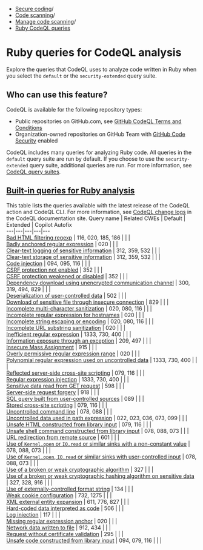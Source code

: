   * [Secure coding](https://docs.github.com/en/code-security "Secure coding")/
  * [Code scanning](https://docs.github.com/en/code-security/code-scanning "Code scanning")/
  * [Manage code scanning](https://docs.github.com/en/code-security/code-scanning/managing-your-code-scanning-configuration "Manage code scanning")/
  * [Ruby CodeQL queries](https://docs.github.com/en/code-security/code-scanning/managing-your-code-scanning-configuration/ruby-built-in-queries "Ruby CodeQL queries")


# Ruby queries for CodeQL analysis
Explore the queries that CodeQL uses to analyze code written in Ruby when you select the `default` or the `security-extended` query suite.
## Who can use this feature?
CodeQL is available for the following repository types:
  * Public repositories on GitHub.com, see [GitHub CodeQL Terms and Conditions](https://github.com/github/codeql-cli-binaries/blob/main/LICENSE.md)
  * Organization-owned repositories on GitHub Team with [GitHub Code Security](https://docs.github.com/en/get-started/learning-about-github/about-github-advanced-security) enabled


CodeQL includes many queries for analyzing Ruby code. All queries in the `default` query suite are run by default. If you choose to use the `security-extended` query suite, additional queries are run. For more information, see [CodeQL query suites](https://docs.github.com/en/code-security/code-scanning/managing-your-code-scanning-configuration/built-in-codeql-query-suites).
## [Built-in queries for Ruby analysis](https://docs.github.com/en/code-security/code-scanning/managing-your-code-scanning-configuration/ruby-built-in-queries#built-in-queries-for-ruby-analysis)
This table lists the queries available with the latest release of the CodeQL action and CodeQL CLI. For more information, see [CodeQL change logs](https://codeql.github.com/docs/codeql-overview/codeql-changelog/) in the CodeQL documentation site.
Query name | Related CWEs | Default | Extended | Copilot Autofix  
---|---|---|---|---  
[Bad HTML filtering regexp](https://codeql.github.com/codeql-query-help/ruby/rb-bad-tag-filter/) | 116, 020, 185, 186 |  |  |   
[Badly anchored regular expression](https://codeql.github.com/codeql-query-help/ruby/rb-regex-badly-anchored-regexp/) | 020 |  |  |   
[Clear-text logging of sensitive information](https://codeql.github.com/codeql-query-help/ruby/rb-clear-text-logging-sensitive-data/) | 312, 359, 532 |  |  |   
[Clear-text storage of sensitive information](https://codeql.github.com/codeql-query-help/ruby/rb-clear-text-storage-sensitive-data/) | 312, 359, 532 |  |  |   
[Code injection](https://codeql.github.com/codeql-query-help/ruby/rb-code-injection/) | 094, 095, 116 |  |  |   
[CSRF protection not enabled](https://codeql.github.com/codeql-query-help/ruby/rb-csrf-protection-not-enabled/) | 352 |  |  |   
[CSRF protection weakened or disabled](https://codeql.github.com/codeql-query-help/ruby/rb-csrf-protection-disabled/) | 352 |  |  |   
[Dependency download using unencrypted communication channel](https://codeql.github.com/codeql-query-help/ruby/rb-insecure-dependency/) | 300, 319, 494, 829 |  |  |   
[Deserialization of user-controlled data](https://codeql.github.com/codeql-query-help/ruby/rb-unsafe-deserialization/) | 502 |  |  |   
[Download of sensitive file through insecure connection](https://codeql.github.com/codeql-query-help/ruby/rb-insecure-download/) | 829 |  |  |   
[Incomplete multi-character sanitization](https://codeql.github.com/codeql-query-help/ruby/rb-incomplete-multi-character-sanitization/) | 020, 080, 116 |  |  |   
[Incomplete regular expression for hostnames](https://codeql.github.com/codeql-query-help/ruby/rb-incomplete-hostname-regexp/) | 020 |  |  |   
[Incomplete string escaping or encoding](https://codeql.github.com/codeql-query-help/ruby/rb-incomplete-sanitization/) | 020, 080, 116 |  |  |   
[Incomplete URL substring sanitization](https://codeql.github.com/codeql-query-help/ruby/rb-incomplete-url-substring-sanitization/) | 020 |  |  |   
[Inefficient regular expression](https://codeql.github.com/codeql-query-help/ruby/rb-redos/) | 1333, 730, 400 |  |  |   
[Information exposure through an exception](https://codeql.github.com/codeql-query-help/ruby/rb-stack-trace-exposure/) | 209, 497 |  |  |   
[Insecure Mass Assignment](https://codeql.github.com/codeql-query-help/ruby/rb-insecure-mass-assignment/) | 915 |  |  |   
[Overly permissive regular expression range](https://codeql.github.com/codeql-query-help/ruby/rb-overly-large-range/) | 020 |  |  |   
[Polynomial regular expression used on uncontrolled data](https://codeql.github.com/codeql-query-help/ruby/rb-polynomial-redos/) | 1333, 730, 400 |  |  |   
[Reflected server-side cross-site scripting](https://codeql.github.com/codeql-query-help/ruby/rb-reflected-xss/) | 079, 116 |  |  |   
[Regular expression injection](https://codeql.github.com/codeql-query-help/ruby/rb-regexp-injection/) | 1333, 730, 400 |  |  |   
[Sensitive data read from GET request](https://codeql.github.com/codeql-query-help/ruby/rb-sensitive-get-query/) | 598 |  |  |   
[Server-side request forgery](https://codeql.github.com/codeql-query-help/ruby/rb-request-forgery/) | 918 |  |  |   
[SQL query built from user-controlled sources](https://codeql.github.com/codeql-query-help/ruby/rb-sql-injection/) | 089 |  |  |   
[Stored cross-site scripting](https://codeql.github.com/codeql-query-help/ruby/rb-stored-xss/) | 079, 116 |  |  |   
[Uncontrolled command line](https://codeql.github.com/codeql-query-help/ruby/rb-command-line-injection/) | 078, 088 |  |  |   
[Uncontrolled data used in path expression](https://codeql.github.com/codeql-query-help/ruby/rb-path-injection/) | 022, 023, 036, 073, 099 |  |  |   
[Unsafe HTML constructed from library input](https://codeql.github.com/codeql-query-help/ruby/rb-html-constructed-from-input/) | 079, 116 |  |  |   
[Unsafe shell command constructed from library input](https://codeql.github.com/codeql-query-help/ruby/rb-shell-command-constructed-from-input/) | 078, 088, 073 |  |  |   
[URL redirection from remote source](https://codeql.github.com/codeql-query-help/ruby/rb-url-redirection/) | 601 |  |  |   
[Use of `Kernel.open` or `IO.read` or similar sinks with a non-constant value](https://codeql.github.com/codeql-query-help/ruby/rb-non-constant-kernel-open/) | 078, 088, 073 |  |  |   
[Use of `Kernel.open`, `IO.read` or similar sinks with user-controlled input](https://codeql.github.com/codeql-query-help/ruby/rb-kernel-open/) | 078, 088, 073 |  |  |   
[Use of a broken or weak cryptographic algorithm](https://codeql.github.com/codeql-query-help/ruby/rb-weak-cryptographic-algorithm/) | 327 |  |  |   
[Use of a broken or weak cryptographic hashing algorithm on sensitive data](https://codeql.github.com/codeql-query-help/ruby/rb-weak-sensitive-data-hashing/) | 327, 328, 916 |  |  |   
[Use of externally-controlled format string](https://codeql.github.com/codeql-query-help/ruby/rb-tainted-format-string/) | 134 |  |  |   
[Weak cookie configuration](https://codeql.github.com/codeql-query-help/ruby/rb-weak-cookie-configuration/) | 732, 1275 |  |  |   
[XML external entity expansion](https://codeql.github.com/codeql-query-help/ruby/rb-xxe/) | 611, 776, 827 |  |  |   
[Hard-coded data interpreted as code](https://codeql.github.com/codeql-query-help/ruby/rb-hardcoded-data-interpreted-as-code/) | 506 |  |  |   
[Log injection](https://codeql.github.com/codeql-query-help/ruby/rb-log-injection/) | 117 |  |  |   
[Missing regular expression anchor](https://codeql.github.com/codeql-query-help/ruby/rb-regex-missing-regexp-anchor/) | 020 |  |  |   
[Network data written to file](https://codeql.github.com/codeql-query-help/ruby/rb-http-to-file-access/) | 912, 434 |  |  |   
[Request without certificate validation](https://codeql.github.com/codeql-query-help/ruby/rb-request-without-cert-validation/) | 295 |  |  |   
[Unsafe code constructed from library input](https://codeql.github.com/codeql-query-help/ruby/rb-unsafe-code-construction/) | 094, 079, 116 |  |  | 
